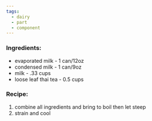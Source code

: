 ```yaml
---
tags:
  - dairy
  - part
  - component
---
```

### Ingredients:
- evaporated milk - 1 can/12oz
- condensed milk - 1 can/9oz
- milk - .33 cups
- loose leaf thai tea - 0.5 cups

### Recipe:
1. combine all ingredients and bring to boil then let steep
2. strain and cool